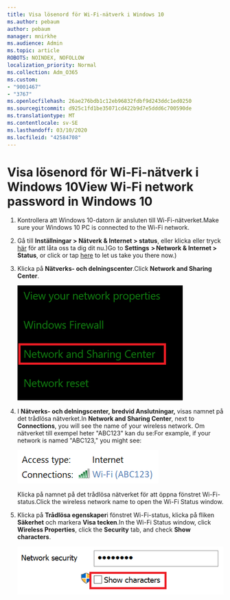 ```yaml
---
title: Visa lösenord för Wi-Fi-nätverk i Windows 10
ms.author: pebaum
author: pebaum
manager: mnirkhe
ms.audience: Admin
ms.topic: article
ROBOTS: NOINDEX, NOFOLLOW
localization_priority: Normal
ms.collection: Adm_O365
ms.custom:
- "9001467"
- "3767"
ms.openlocfilehash: 26ae276bdb1c12eb96832fdbf9d243ddc1ed0250
ms.sourcegitcommit: d925c1fd1be35071cd422b9d7e5ddd6c700590de
ms.translationtype: MT
ms.contentlocale: sv-SE
ms.lasthandoff: 03/10/2020
ms.locfileid: "42584708"
---
```

# <a name="view-wi-fi-network-password-in-windows-10"></a><span data-ttu-id="92b90-102">Visa lösenord för Wi-Fi-nätverk i Windows 10</span><span class="sxs-lookup"><span data-stu-id="92b90-102">View Wi-Fi network password in Windows 10</span></span>

1. <span data-ttu-id="92b90-103">Kontrollera att Windows 10-datorn är ansluten till Wi-Fi-nätverket.</span><span class="sxs-lookup"><span data-stu-id="92b90-103">Make sure your Windows 10 PC is connected to the Wi-Fi network.</span></span>

2. <span data-ttu-id="92b90-104">Gå till **Inställningar > Nätverk & Internet > status**, eller klicka eller tryck [här](ms-settings:network?activationSource=GetHelp) för att låta oss ta dig dit nu.)</span><span class="sxs-lookup"><span data-stu-id="92b90-104">Go to **Settings  > Network & Internet  > Status**, or click or tap [here](ms-settings:network?activationSource=GetHelp) to let us take you there now.)</span></span>

3. <span data-ttu-id="92b90-105">Klicka på **Nätverks- och delningscenter**.</span><span class="sxs-lookup"><span data-stu-id="92b90-105">Click **Network and Sharing Center**.</span></span>

    ![Nätverks- och delningscenter.](media/network-sharing-center.png)

4. <span data-ttu-id="92b90-107">I **Nätverks- och delningscenter,** **bredvid Anslutningar,** visas namnet på det trådlösa nätverket.</span><span class="sxs-lookup"><span data-stu-id="92b90-107">In **Network and Sharing Center**, next to **Connections**, you will see the name of your wireless network.</span></span> <span data-ttu-id="92b90-108">Om nätverket till exempel heter "ABC123" kan du se:</span><span class="sxs-lookup"><span data-stu-id="92b90-108">For example, if your network is named "ABC123," you might see:</span></span>

    ![Nätverksanslutningar.](media/network-connections.png)

    <span data-ttu-id="92b90-110">Klicka på namnet på det trådlösa nätverket för att öppna fönstret Wi-Fi-status.</span><span class="sxs-lookup"><span data-stu-id="92b90-110">Click the wireless network name to open the Wi-Fi Status window.</span></span> 

5. <span data-ttu-id="92b90-111">Klicka på **Trådlösa egenskaper**i fönstret Wi-Fi-status, klicka på fliken **Säkerhet** och markera **Visa tecken**.</span><span class="sxs-lookup"><span data-stu-id="92b90-111">In the Wi-Fi Status window, click **Wireless Properties**, click the **Security** tab, and check **Show characters**.</span></span>

    ![Visa tecken på Wi-Fi-lösenord.](media/show-password-characters.png)

